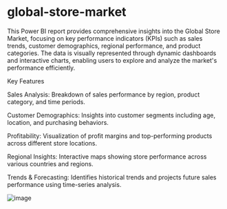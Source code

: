 # global-store-market

This Power BI report provides comprehensive insights into the Global Store Market, focusing on key performance indicators (KPIs) such as sales trends, customer demographics, regional performance, and product categories. The data is visually represented through dynamic dashboards and interactive charts, enabling users to explore and analyze the market's performance efficiently.

Key Features

Sales Analysis: Breakdown of sales performance by region, product category, and time periods.

Customer Demographics: Insights into customer segments including age, location, and purchasing behaviors.

Profitability: Visualization of profit margins and top-performing products across different store locations.

Regional Insights: Interactive maps showing store performance across various countries and regions.

Trends & Forecasting: Identifies historical trends and projects future sales performance using time-series analysis.

![image](https://github.com/user-attachments/assets/425ad712-5ee5-4863-b80e-f0c52cf4282a)
